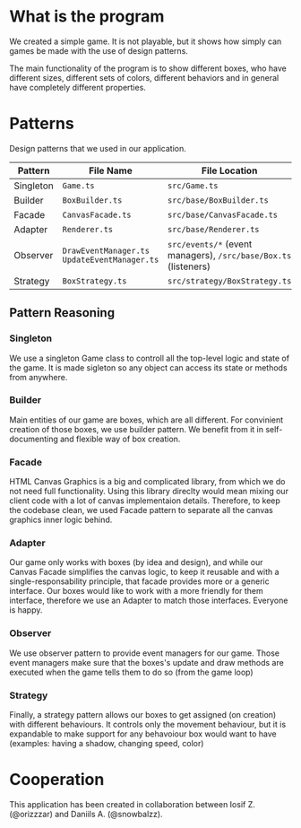 # What is the program
We created a simple game. It is not playable, but it shows how simply can games be made with the use of design patterns.

The main functionality of the program is to show different boxes, who have different sizes, different sets of colors, different behaviors and in general have completely different properties. 


# Patterns
Design patterns that we used in our application.

| Pattern   | File Name                                      | File Location                                                          |
|-----------|------------------------------------------------|------------------------------------------------------------------------|
| Singleton | `Game.ts`                                      | ` src/Game.ts `                                                        |
| Builder   | `BoxBuilder.ts`                                | ` src/base/BoxBuilder.ts `                                             |
| Facade    | `CanvasFacade.ts`                              | ` src/base/CanvasFacade.ts `                                           |
| Adapter   | `Renderer.ts`                                  | ` src/base/Renderer.ts `                                               |
| Observer  | `DrawEventManager.ts`  `UpdateEventManager.ts` | ` src/events/* `  (event managers),  ` /src/base/Box.ts `  (listeners) |
| Strategy  | `BoxStrategy.ts`                               | ` src/strategy/BoxStrategy.ts `                                        |

## Pattern Reasoning
### Singleton
We use a singleton Game class to controll all the top-level logic and state of the game. It is made sigleton so any object can access its state or methods from anywhere.
### Builder
Main entities of our game are boxes, which are all different. For convinient creation of those boxes, we use builder pattern. We benefit from it in self-documenting and flexible way of box creation.
### Facade
HTML Canvas Graphics is a big and complicated library, from which we do not need full functionality. Using this library direclty would mean mixing our client code with a lot of canvas implementaion details. Therefore, to keep the codebase clean, we used Facade pattern to separate all the canvas graphics inner logic behind.
### Adapter
Our game only works with boxes (by idea and design), and while our Canvas Facade simplifies the canvas logic, to keep it reusable and with a single-responsability principle, that facade provides more or a generic interface. Our boxes would like to work with a more friendly for them interface, therefore we use an Adapter to match those interfaces. Everyone is happy.
### Observer
We use observer pattern to provide event managers for our game. Those event managers make sure that the boxes's update and draw methods are executed when the game tells them to do so (from the game loop)
### Strategy
Finally, a strategy pattern allows our boxes to get assigned (on creation) with different behaviours. It controls only the movement behaviour, but it is expandable to make support for any behavoiour box would want to have (examples: having a shadow, changing speed, color)


# Cooperation
This application has been created in collaboration between Iosif Z. (@orizzzar) and Daniils A. (@snowbalzz).

